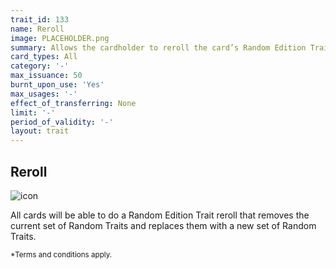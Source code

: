 ```yaml
---
trait_id: 133
name: Reroll
image: PLACEHOLDER.png
summary: Allows the cardholder to reroll the card’s Random Edition Traits.
card_types: All
category: '-'
max_issuance: 50
burnt_upon_use: 'Yes'
max_usages: '-'
effect_of_transferring: None
limit: '-'
period_of_validity: '-'
layout: trait
---
```


## Reroll

![icon](/assets/images/trait-icons/{{page.image}})

All cards will be able to do a Random Edition Trait reroll that removes the current set of Random Traits and replaces them with a new set of Random Traits.

<small>*Terms and conditions apply.</small>


